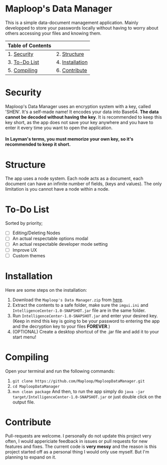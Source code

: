 # Maploop's Data Manager
This is a simple data-document management application. Mainly developped to store your passwords locally without having to worry about others accessing your files and knowing them.

| Table of Contents |  | 
|----- | -----|
| 1. [Security](#security) | 2. [Structure](#structure) |
| 3. [To-Do List](#to-do-list) | 4. [Installation](#installation) |
| 5. [Compiling](#compiling) | 6. [Contribute](#contribute) |




# Security
Maploop's Data Manager uses an encryption system with a key, called 'SHEN'. It's a self-made name! It encodes your data into Base64. **The data cannot be decoded without having the key**. It is recommended to keep this key short, as the app does not save your key anywhere and you have to enter it every time you want to open the application.

#### In Layman's terms, you must memorize your own key, so it's recommended to keep it short.

# Structure
The app uses a node system. Each node acts as a document, each document can have an infinite number of fields, (keys and values). The only limitation is you cannot have a node within a node.

# To-Do List
Sorted by priority;
- [ ]  Editing/Deleting Nodes
- [ ]  An actual respectable options modal
- [ ]  An actual respectable developer mode setting
- [ ]  Improve UX
- [ ]  Custom themes

# Installation
Here are some steps on the installation:
1. Download the `Maploop's Data Manager.zip` from [here](https://github.com/Maploop/MaploopDataManager/releases/latest).
2. Extract the contents to a safe folder, make sure the `imgui.ini` and `IntelligenceCenter-1.0-SNAPSHOT.jar` file are in the same folder.
3. Run `IntelligenceCenter-1.0-SNAPSHOT.jar` and enter your desired key. (Keep in mind this key is going to be your password to entering the app and the decryption key to your files **FOREVER**.)
4. (OPTIONAL) Create a desktop shortcut of the .jar file and add it to your start menu!

# Compiling
Open your terminal and run the following commands:
1. `git clone https://github.com/Maploop/MaploopDataManager.git`
2. `cd MaploopDataManager`
3. `mvn clean package`
And then, to run the app simply do `java -jar target/IntelligenceCenter-1.0-SNAPSHOT.jar` or just double click on the output file.

# Contribute
Pull-requests are welcome. I personally do not update this project very often, I would appericiate feedback in issues or pull requests for new features and fixes.
The current code is **very messy** and the reason is this project started off as a personal thing I would only use myself. But I'm planning to expand on it.
